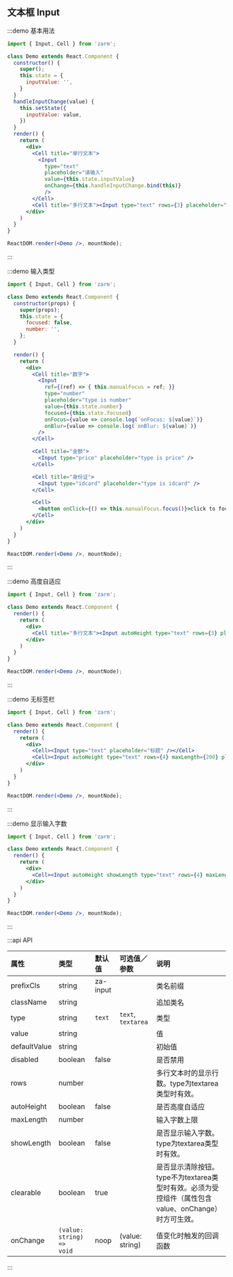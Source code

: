 ## 文本框 Input

:::demo 基本用法
```jsx
import { Input, Cell } from 'zarm';

class Demo extends React.Component {
  constructor() {
    super();
    this.state = {
      inputValue: '',
    }
  }
  handleInputChange(value) {
    this.setState({
      inputValue: value,
    })
  }
  render() {
    return (
      <div>
        <Cell title="单行文本">
          <Input
            type="text"
            placeholder="请输入"
            value={this.state.inputValue}
            onChange={this.handleInputChange.bind(this)}
            />
        </Cell>
        <Cell title="多行文本"><Input type="text" rows={3} placeholder="请输入" /></Cell>
      </div>
    )
  }
}

ReactDOM.render(<Demo />, mountNode);
```
:::


:::demo 输入类型
```jsx
import { Input, Cell } from 'zarm';

class Demo extends React.Component {
  constructor(props) {
    super(props);
    this.state = {
      focused: false,
      number: '',
    };
  }

  render() {
    return (
      <div>
        <Cell title="数字">
          <Input
            ref={(ref) => { this.manualFocus = ref; }}
            type="number"
            placeholder="type is number"
            value={this.state.number}
            focused={this.state.focused}
            onFocus={value => console.log(`onFocus: ${value}`)}
            onBlur={value => console.log(`onBlur: ${value}`)}
          />
        </Cell>

        <Cell title="金额">
          <Input type="price" placeholder="type is price" />
        </Cell>

        <Cell title="身份证">
          <Input type="idcard" placeholder="type is idcard" />
        </Cell>

        <Cell>
          <button onClick={() => this.manualFocus.focus()}>click to focus the first input</button>
        </Cell>
      </div>
    )
  }
}

ReactDOM.render(<Demo />, mountNode);
```
:::


:::demo 高度自适应
```jsx
import { Input, Cell } from 'zarm';

class Demo extends React.Component {
  render() {
    return (
      <div>
        <Cell title="多行文本"><Input autoHeight type="text" rows={3} placeholder="写点啥..." /></Cell>
      </div>
    )
  }
}

ReactDOM.render(<Demo />, mountNode);
```
:::


:::demo 无标签栏
```jsx
import { Input, Cell } from 'zarm';

class Demo extends React.Component {
  render() {
    return (
      <div>
        <Cell><Input type="text" placeholder="标题" /></Cell>
        <Cell><Input autoHeight type="text" rows={4} maxLength={200} placeholder="摘要" /></Cell>
      </div>
    )
  }
}

ReactDOM.render(<Demo />, mountNode);
```
:::


:::demo 显示输入字数
```jsx
import { Input, Cell } from 'zarm';

class Demo extends React.Component {
  render() {
    return (
      <div>
        <Cell><Input autoHeight showLength type="text" rows={4} maxLength={200} placeholder="摘要" /></Cell>
      </div>
    )
  }
}

ReactDOM.render(<Demo />, mountNode);
```
:::


:::api API

| 属性 | 类型 | 默认值 | 可选值／参数 | 说明 |
| :--- | :--- | :--- | :--- | :--- |
| prefixCls | string | za-input | | 类名前缀 |
| className | string | | | 追加类名 |
| type | string | `text` | `text`, `textarea` | 类型 |
| value | string |  | | 值 |
| defaultValue | string |  | | 初始值 |
| disabled | boolean | false | | 是否禁用 |
| rows | number | | | 多行文本时的显示行数。type为textarea类型时有效。 |
| autoHeight | boolean | false | | 是否高度自适应 |
| maxLength | number | | | 输入字数上限 |
| showLength | boolean | false | | 是否显示输入字数。type为textarea类型时有效。 |
| clearable | boolean | true | | 是否显示清除按钮。type不为textarea类型时有效。必须为受控组件（属性包含value、onChange）时方可生效。 |
| onChange | <code>(value: string) => void</code> | noop | \(value: string\) | 值变化时触发的回调函数 |

:::
